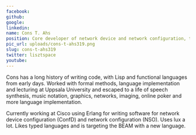 ```yaml
---
facebook: 
github: 
google: 
linkedin: 
name: Cons T. Ahs
position: Core developer of network device and network configuration, technical leader @ Cisco
pic_url: uploads/cons-t-ahs319.png
slug: cons-t-ahs319
twitter: lisztspace
youtube: 
---
```

<p>Cons has a long history of writing code, with Lisp and functional languages from early days. Worked with formal methods, language implementation and lecturing at Uppsala University and escaped to a life of speech synthesis, music notation, graphics, networks, imaging, online poker and more language implementation.</p>

<p>Currently working at Cisco using Erlang for writing software for network device configuration (ConfD) and network configuration (NSO). Uses lux a lot. Likes typed languages and is targeting the BEAM with a new language.</p>
